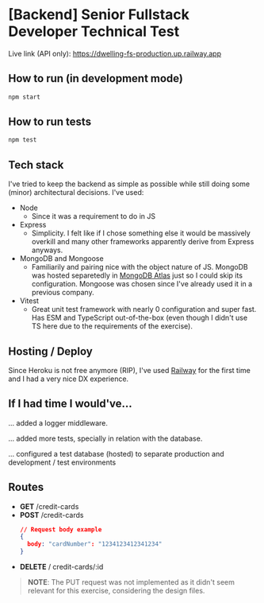 # [Backend] Senior Fullstack Developer Technical Test

Live link (API only): https://dwelling-fs-production.up.railway.app

## How to run (in development mode)

```bash
npm start
```

## How to run tests

```bash
npm test
```

## Tech stack

I've tried to keep the backend as simple as possible while still doing some (minor) architectural decisions. I've used:

- Node
  - Since it was a requirement to do in JS
- Express
  - Simplicity. I felt like if I chose something else it would be massively overkill and many other frameworks apparently derive from Express anyways.
- MongoDB and Mongoose
  - Familiarily and pairing nice with the object nature of JS. MongoDB was hosted separetedly in [MongoDB Atlas](https://www.mongodb.com/atlas/database) just so I could skip its configuration. Mongoose was chosen since I've already used it in a previous company.
- Vitest
  - Great unit test framework with nearly 0 configuration and super fast. Has ESM and TypeScript out-of-the-box (even though I didn't use TS here due to the requirements of the exercise).

## Hosting / Deploy

Since Heroku is not free anymore (RIP), I've used [Railway](https://railway.app/) for the first time and I had a very nice DX experience.

## If I had time I would've...

... added a logger middleware.

... added more tests, specially in relation with the database.

... configured a test database (hosted) to separate production and development / test environments

## Routes

- **GET** /credit-cards
- **POST** /credit-cards
  ```JSON
  // Request body example
  {
    body: "cardNumber": "1234123412341234"
  }
  ```
- **DELETE** / credit-cards/:id

> **NOTE**: The PUT request was not implemented as it didn't seem relevant for this exercise, considering the design files.
